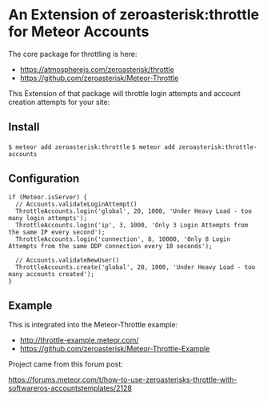 # An Extension of zeroasterisk:throttle for Meteor Accounts

The core package for throttling is here:

* https://atmospherejs.com/zeroasterisk/throttle
* https://github.com/zeroasterisk/Meteor-Throttle


This Extension of that package will throttle login attempts and account
creation attempts for your site:

## Install

`$ meteor add zeroasterisk:throttle`
`$ meteor add zeroasterisk:throttle-accounts`

## Configuration

```
if (Meteor.isServer) {
  // Accounts.validateLoginAttempt()
  ThrottleAccounts.login('global', 20, 1000, 'Under Heavy Load - too many login attempts');
  ThrottleAccounts.login('ip', 3, 1000, 'Only 3 Login Attempts from the same IP every second');
  ThrottleAccounts.login('connection', 8, 10000, 'Only 8 Login Attempts from the same DDP connection every 10 seconds');

  // Accounts.validateNewUser()
  ThrottleAccounts.create('global', 20, 1000, 'Under Heavy Load - too many accounts created');
}
```

## Example

This is integrated into the Meteor-Throttle example:

* http://throttle-example.meteor.com/
* https://github.com/zeroasterisk/Meteor-Throttle-Example

Project came from this forum post:

https://forums.meteor.com/t/how-to-use-zeroasterisks-throttle-with-softwareros-accountstemplates/2128
